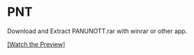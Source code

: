 # PNT

Download and Extract PANUNOTT.rar with winrar or other app.


[[Watch the Preview]](https://youtu.be/hC4rUdlTY0I)


